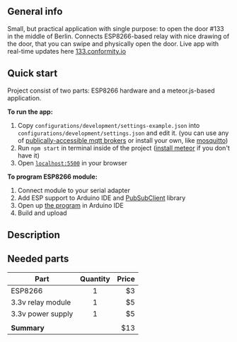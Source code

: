 ## General info

Small, but practical application with single purpose: to open the door #133 in the middle of Berlin. Connects ESP8266-based relay with nice drawing of the door, that you can swipe and physically open the door. Live app with real-time updates here [133.conformity.io](http://133.conformity.io)


## Quick start

Project consist of two parts: ESP8266 hardware and a meteor.js-based application.

__To run the app:__
1. Copy `configurations/development/settings-example.json` into `configurations/development/settings.json` and edit it. (you can use any of [publically-accessible mqtt brokers](https://github.com/mqtt/mqtt.github.io/wiki/public_brokers) or install your own, like [mosquitto](https://mosquitto.org/download/))
2. Run `npm start` in terminal inside of the project ([install meteor](https://www.meteor.com/install) if you don't have it)
3. Open [`localhost:5500`](http://localhost:5500) in your browser

__To program ESP8266 module:__
1. Connect module to your serial adapter
2. Add ESP support to Arduino IDE and [PubSubClient](https://github.com/knolleary/pubsubclient) library
3. Open up [the program](ESP8266-code/ESP8266-code.ino) in Arduino IDE
4. Build and upload


## Description




## Needed parts

| Part               | Quantity | Price    |
|--------------------|:--------:|---------:|
| ESP8266            | 1        |       $3 |
| 3.3v relay module  | 1        |       $5 |
| 3.3v power supply  | 1        |       $5 |
|                    |          |          |
| __Summary__        |          |      $13 |
